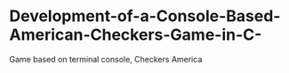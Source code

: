 # Development-of-a-Console-Based-American-Checkers-Game-in-C-
Game based on terminal console, Checkers America
